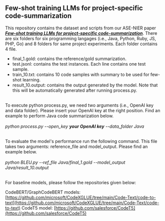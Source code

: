 ## Few-shot training LLMs for project-specific code-summarization

This repository contains the dataset and scripts from our ASE-NIER paper <strong><em>[Few-shot training LLMs for project-specific code-summarization](https://dl.acm.org/doi/abs/10.1145/3551349.3559555)</em></strong>. There are six folders for six programming langages (i.e., Java, Python, Ruby, JS, PHP, Go) and 8 folders for same project experiments.
Each folder contains 4 file.

- final_1.gold: contains the reference/gold summarization.
- test.jsonl: contains the test instances. Each line contains one test sample.
- train_10.txt: contains 10 code samples with summary to be used for few-shot learning.
- result_10.output: contains the output generated by the model. Note that this will be automatically generated after running process.py. 
<br><br>

To execute python process.py, we need two arguments (i.e., OpenAI key and data folder). Please insert your OpenAI key at the right position. Find an example to perform Java code summarization below.
<br><br><em>python process.py --open_key <strong>your OpenAI key</strong> --data_folder Java </em><br><br>

To evaluate the model's performance run the following command. This file takes two arguments: reference_file and model_output. Please find an example below. 
<br><br> <em>python BLEU.py --ref_file Java/final_1.gold --model_output Java/result_10.output </em><br><br>

For baseline models, please follow the repositories given below:<br>

CodeBERT/GraphCodeBERT models: [https://github.com/microsoft/CodeXGLUE/tree/main/Code-Text/code-to-text](https://github.com/microsoft/CodeXGLUE/tree/main/Code-Text/code-to-text)
CodeT5 model: [https://github.com/salesforce/CodeT5](https://github.com/salesforce/CodeT5)
